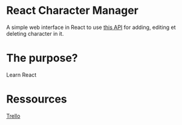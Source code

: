 # React Character Manager

A simple web interface in React to use [this API](https://character-database.becode.xyz/) for adding, editing et deleting character in it.

# The purpose?

Learn React

# Ressources

[Trello](https://trello.com/b/OOs3UQrF/react-character-manager)
